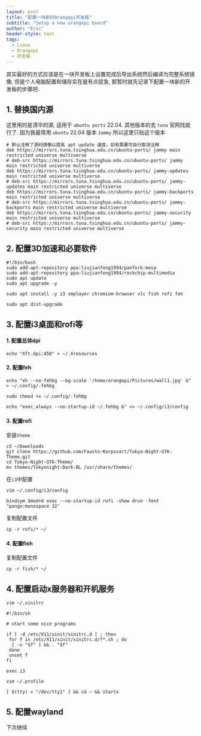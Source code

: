 ```yaml
---
layout: post
title: "配置一块新的Orangepi开发板"
subtitle: "Setup a new orangepi board"
author: "Eric"
header-style: text
tags:
  - Linux
  - Orangepi
  - 开发板
---
```






其实最好的方式应该是在一块开发板上设置完成后导出系统然后编译为完整系统镜像, 但是个人电脑配置和储存实在是有点捉急, 那暂时就先记录下配置一块新的开发板的步骤吧. 





## 1. 替换国内源



这里用的是清华的源, 适用于 `ubuntu ports` 22.04. 其他版本的去 `tuna` 官网找就行了. 因为我最常用 `ubuntu` 22.04 版本 `Jammy` 所以这里只贴这个版本



```shell
# 默认注释了源码镜像以提高 apt update 速度，如有需要可自行取消注释
deb https://mirrors.tuna.tsinghua.edu.cn/ubuntu-ports/ jammy main restricted universe multiverse
# deb-src https://mirrors.tuna.tsinghua.edu.cn/ubuntu-ports/ jammy main restricted universe multiverse
deb https://mirrors.tuna.tsinghua.edu.cn/ubuntu-ports/ jammy-updates main restricted universe multiverse
# deb-src https://mirrors.tuna.tsinghua.edu.cn/ubuntu-ports/ jammy-updates main restricted universe multiverse
deb https://mirrors.tuna.tsinghua.edu.cn/ubuntu-ports/ jammy-backports main restricted universe multiverse
# deb-src https://mirrors.tuna.tsinghua.edu.cn/ubuntu-ports/ jammy-backports main restricted universe multiverse
deb https://mirrors.tuna.tsinghua.edu.cn/ubuntu-ports/ jammy-security main restricted universe multiverse
# deb-src https://mirrors.tuna.tsinghua.edu.cn/ubuntu-ports/ jammy-security main restricted universe multiverse
```






## 2. 配置3D加速和必要软件



```shell
#!/bin/bash
sudo add-apt-repository ppa:liujianfeng1994/panfork-mesa
sudo add-apt-repository ppa:liujianfeng1994/rockchip-multimedia
sudo apt update
sudo apt upgrade -y

sudo apt install -y i3 smplayer chromium-browser vlc fish rofi feh

sudo apt dist-upgrade
```





## 3. 配置i3桌面和rofi等



#### 1. 配置总体dpi

```shell
echo "Xft.dpi:450" > ~/.Xresources
```



#### 2. 配置feh

```shell
echo "eh --no-fehbg --bg-scale '/home/orangepi/Pictures/wall1.jpg' &" > ~/.config/.fehbg

sudo chmod +x ~/.config/.fehbg

echo "exec_always --no-startup-id ~/.fehbg &" >> ~/.config/i3/config
```



#### 3. 配置rofi

安装`theme`

```shell
cd ~/Downloads
git clone https://github.com/Fausto-Korpsvart/Tokyo-Night-GTK-Theme.git
cd Tokyo-Night-GTK-Theme/
mv themes/Tokyonight-Dark-BL /usr/share/themes/
```



在`i3`中配置

```shell
vim ~/.config/i3/config

bindsym $mod+d exec --no-startup-id rofi -show drun -font "pango:monospace 32"
```



复制配置文件

```shell
cp -r rofi/* ~/
```



#### 4. 配置fish

复制配置文件

```shell
cp -r fish/* ~/
```





## 4. 配置启动x服务器和开机服务



```shell
vim ~/.xinitrc
```

```shell
#!/bin/sh

# start some nice programs

if [ -d /etc/X11/xinit/xinitrc.d ] ; then
 for f in /etc/X11/xinit/xinitrc.d/?*.sh ; do
  [ -x "$f" ] && . "$f"
 done
 unset f
fi

exec i3
```



```shell
vim ~/.profile
```

```shell
[ $(tty) = "/dev/tty1" ] && cd ~ && startx
```





## 5. 配置wayland



下次继续
